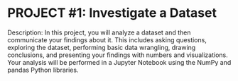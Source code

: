 # PROJECT #1: Investigate a Dataset

Description: In this project, you will analyze a dataset and then communicate your findings about it. This includes asking questions, exploring the dataset, performing basic data wrangling, drawing conclusions, and presenting your findings with numbers and visualizations. Your analysis will be performed in a Jupyter Notebook using the NumPy and pandas Python libraries.
